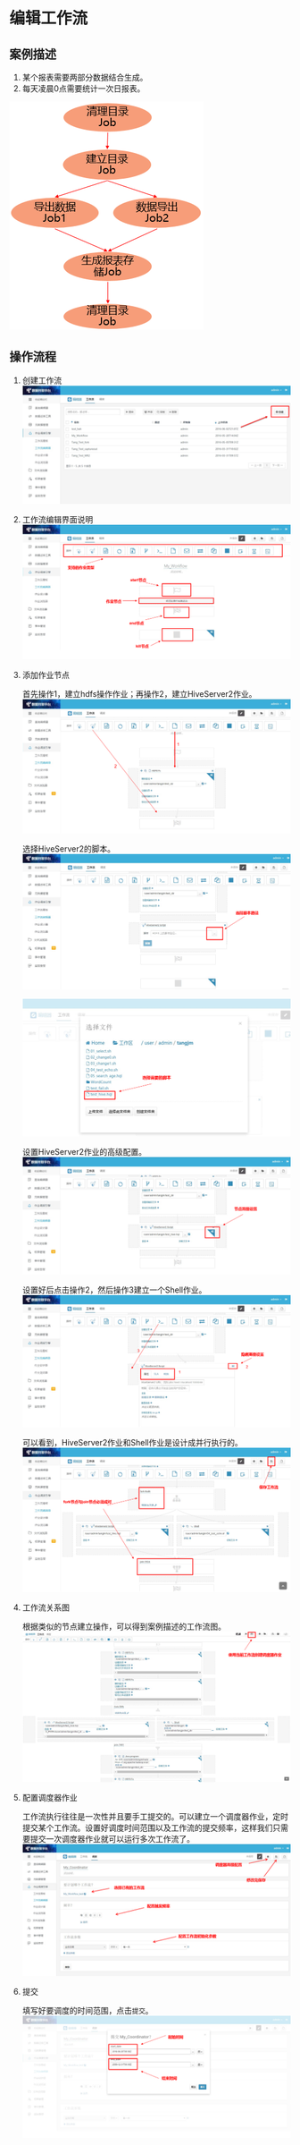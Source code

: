 # 编辑工作流

## 案例描述

1. 某个报表需要两部分数据结合生成。
2. 每天凌晨0点需要统计一次日报表。

![](img\1.png)


## 操作流程

1. 创建工作流
![](img\2.png)


2. 工作流编辑界面说明
![](img\3.png)


3. 添加作业节点

    首先操作1，建立hdfs操作作业；再操作2，建立HiveServer2作业。
    ![](img\4.png)

    选择HiveServer2的脚本。
    ![](img\5.png)

    ![](img\6.png)

    设置HiveServer2作业的高级配置。
    ![](img\7.png)

    设置好后点击操作2，然后操作3建立一个Shell作业。
    ![](img\8.png)

    可以看到，HiveServer2作业和Shell作业是设计成并行执行的。
    ![](img\9.png)

4. 工作流关系图

    根据类似的节点建立操作，可以得到案例描述的工作流图。
![](img\10.png)


5. 配置调度器作业

    工作流执行往往是一次性并且要手工提交的。可以建立一个调度器作业，定时提交某个工作流。设置好调度时间范围以及工作流的提交频率，这样我们只需要提交一次调度器作业就可以运行多次工作流了。
![](img\11.png)


6. 提交

    填写好要调度的时间范围，点击`提交`。
![](img\12.png)

